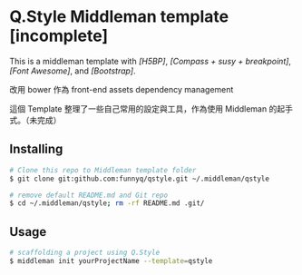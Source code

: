 # Q.Style Middleman template [incomplete]

This is a middleman template with *[H5BP]*, *[Compass + susy + breakpoint]*, *[Font Awesome]*, and *[Bootstrap]*.

改用 bower 作為 front-end assets dependency management

這個 Template 整理了一些自己常用的設定與工具，作為使用 Middleman 的起手式。（未完成）

## Installing

````sh
# Clone this repo to Middleman template folder
$ git clone git:github.com:funnyq/qstyle.git ~/.middleman/qstyle

# remove default README.md and Git repo
$ cd ~/.middleman/qstyle; rm -rf README.md .git/
````

## Usage
````sh
# scaffolding a project using Q.Style
$ middleman init yourProjectName --template=qstyle
````
